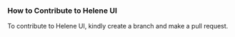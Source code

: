 ### How to Contribute to Helene UI

To contribute to Helene UI, kindly create a branch and make a pull request.